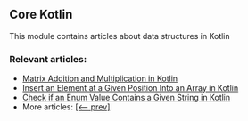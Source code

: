 ## Core Kotlin

This module contains articles about data structures in Kotlin

### Relevant articles:
- [Matrix Addition and Multiplication in Kotlin](https://www.baeldung.com/kotlin/matrix-addition-multiplication)
- [Insert an Element at a Given Position Into an Array in Kotlin](https://www.baeldung.com/kotlin/array-insert-item-chosen-index)
- [Check if an Enum Value Contains a Given String in Kotlin](https://www.baeldung.com/kotlin/enum-contains-string)
- More articles: [[<-- prev]](../core-kotlin-datastructures)
